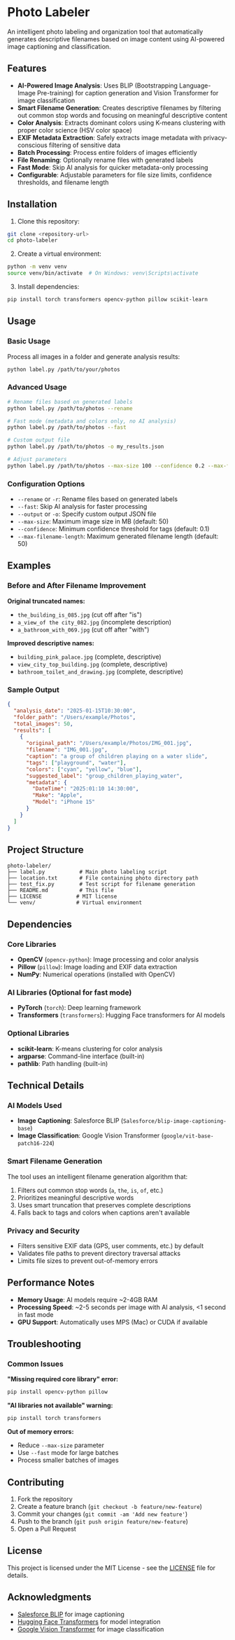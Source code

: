 # Photo Labeler

An intelligent photo labeling and organization tool that automatically generates descriptive filenames based on image content using AI-powered image captioning and classification.

## Features

- **AI-Powered Image Analysis**: Uses BLIP (Bootstrapping Language-Image Pre-training) for caption generation and Vision Transformer for image classification
- **Smart Filename Generation**: Creates descriptive filenames by filtering out common stop words and focusing on meaningful descriptive content
- **Color Analysis**: Extracts dominant colors using K-means clustering with proper color science (HSV color space)
- **EXIF Metadata Extraction**: Safely extracts image metadata with privacy-conscious filtering of sensitive data
- **Batch Processing**: Process entire folders of images efficiently
- **File Renaming**: Optionally rename files with generated labels
- **Fast Mode**: Skip AI analysis for quicker metadata-only processing
- **Configurable**: Adjustable parameters for file size limits, confidence thresholds, and filename length

## Installation

1. Clone this repository:
```bash
git clone <repository-url>
cd photo-labeler
```

2. Create a virtual environment:
```bash
python -m venv venv
source venv/bin/activate  # On Windows: venv\Scripts\activate
```

3. Install dependencies:
```bash
pip install torch transformers opencv-python pillow scikit-learn
```

## Usage

### Basic Usage

Process all images in a folder and generate analysis results:
```bash
python label.py /path/to/your/photos
```

### Advanced Usage

```bash
# Rename files based on generated labels
python label.py /path/to/photos --rename

# Fast mode (metadata and colors only, no AI analysis)
python label.py /path/to/photos --fast

# Custom output file
python label.py /path/to/photos -o my_results.json

# Adjust parameters
python label.py /path/to/photos --max-size 100 --confidence 0.2 --max-filename-length 60
```

### Configuration Options

- `--rename` or `-r`: Rename files based on generated labels
- `--fast`: Skip AI analysis for faster processing
- `--output` or `-o`: Specify custom output JSON file
- `--max-size`: Maximum image size in MB (default: 50)
- `--confidence`: Minimum confidence threshold for tags (default: 0.1)
- `--max-filename-length`: Maximum generated filename length (default: 50)

## Examples

### Before and After Filename Improvement

**Original truncated names:**
- `the_building_is_085.jpg` (cut off after "is")
- `a_view_of the city_082.jpg` (incomplete description)
- `a_bathroom_with_069.jpg` (cut off after "with")

**Improved descriptive names:**
- `building_pink_palace.jpg` (complete, descriptive)
- `view_city_top_building.jpg` (complete, descriptive)  
- `bathroom_toilet_and_drawing.jpg` (complete, descriptive)

### Sample Output

```json
{
  "analysis_date": "2025-01-15T10:30:00",
  "folder_path": "/Users/example/Photos",
  "total_images": 50,
  "results": [
    {
      "original_path": "/Users/example/Photos/IMG_001.jpg",
      "filename": "IMG_001.jpg",
      "caption": "a group of children playing on a water slide",
      "tags": ["playground", "water"],
      "colors": ["cyan", "yellow", "blue"],
      "suggested_label": "group_children_playing_water",
      "metadata": {
        "DateTime": "2025:01:10 14:30:00",
        "Make": "Apple",
        "Model": "iPhone 15"
      }
    }
  ]
}
```

## Project Structure

```
photo-labeler/
├── label.py           # Main photo labeling script
├── location.txt       # File containing photo directory path
├── test_fix.py        # Test script for filename generation
├── README.md          # This file
├── LICENSE           # MIT license
└── venv/             # Virtual environment
```

## Dependencies

### Core Libraries
- **OpenCV** (`opencv-python`): Image processing and color analysis
- **Pillow** (`pillow`): Image loading and EXIF data extraction
- **NumPy**: Numerical operations (installed with OpenCV)

### AI Libraries (Optional for fast mode)
- **PyTorch** (`torch`): Deep learning framework
- **Transformers** (`transformers`): Hugging Face transformers for AI models

### Optional Libraries
- **scikit-learn**: K-means clustering for color analysis
- **argparse**: Command-line interface (built-in)
- **pathlib**: Path handling (built-in)

## Technical Details

### AI Models Used
- **Image Captioning**: Salesforce BLIP (`Salesforce/blip-image-captioning-base`)
- **Image Classification**: Google Vision Transformer (`google/vit-base-patch16-224`)

### Smart Filename Generation
The tool uses an intelligent filename generation algorithm that:
1. Filters out common stop words (`a`, `the`, `is`, `of`, etc.)
2. Prioritizes meaningful descriptive words
3. Uses smart truncation that preserves complete descriptions
4. Falls back to tags and colors when captions aren't available

### Privacy and Security
- Filters sensitive EXIF data (GPS, user comments, etc.) by default
- Validates file paths to prevent directory traversal attacks
- Limits file sizes to prevent out-of-memory errors

## Performance Notes

- **Memory Usage**: AI models require ~2-4GB RAM
- **Processing Speed**: ~2-5 seconds per image with AI analysis, <1 second in fast mode
- **GPU Support**: Automatically uses MPS (Mac) or CUDA if available

## Troubleshooting

### Common Issues

**"Missing required core library" error:**
```bash
pip install opencv-python pillow
```

**"AI libraries not available" warning:**
```bash
pip install torch transformers
```

**Out of memory errors:**
- Reduce `--max-size` parameter
- Use `--fast` mode for large batches
- Process smaller batches of images

## Contributing

1. Fork the repository
2. Create a feature branch (`git checkout -b feature/new-feature`)
3. Commit your changes (`git commit -am 'Add new feature'`)
4. Push to the branch (`git push origin feature/new-feature`)
5. Open a Pull Request

## License

This project is licensed under the MIT License - see the [LICENSE](LICENSE) file for details.

## Acknowledgments

- [Salesforce BLIP](https://github.com/salesforce/BLIP) for image captioning
- [Hugging Face Transformers](https://huggingface.co/transformers/) for model integration
- [Google Vision Transformer](https://huggingface.co/google/vit-base-patch16-224) for image classification